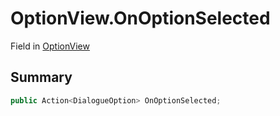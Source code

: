 # OptionView.OnOptionSelected

Field in [OptionView](/api/csharp/yarn.unity.optionview.md)

## Summary



```csharp
public Action<DialogueOption> OnOptionSelected;
```


